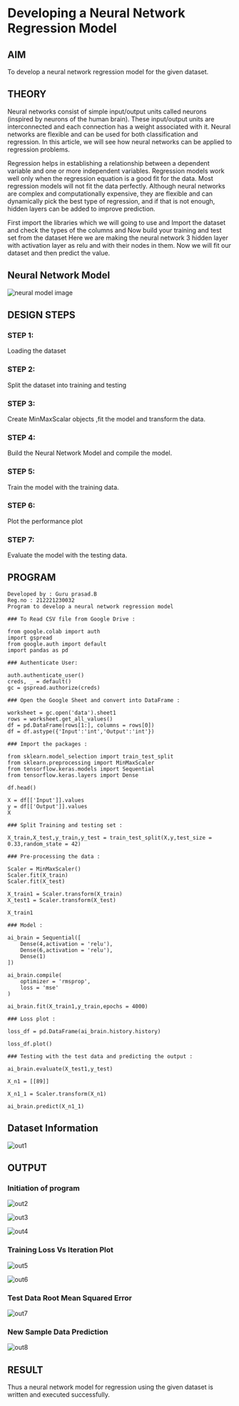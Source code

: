 # Developing a Neural Network Regression Model

## AIM

To develop a neural network regression model for the given dataset.

## THEORY
Neural networks consist of simple input/output units called neurons (inspired by neurons of the human brain). These input/output units are interconnected and each connection has a weight associated with it. Neural networks are flexible and can be used for both classification and regression. In this article, we will see how neural networks can be applied to regression problems.

Regression helps in establishing a relationship between a dependent variable and one or more independent variables. Regression models work well only when the regression equation is a good fit for the data. Most regression models will not fit the data perfectly. Although neural networks are complex and computationally expensive, they are flexible and can dynamically pick the best type of regression, and if that is not enough, hidden layers can be added to improve prediction.

First import the libraries which we will going to use and Import the dataset and check the types of the columns and Now build your training and test set from the dataset Here we are making the neural network 3 hidden layer with activation layer as relu and with their nodes in them. Now we will fit our dataset and then predict the value.

## Neural Network Model
![neural model image](https://user-images.githubusercontent.com/95342910/187116300-055fa443-9fec-4b56-b25a-b377b970b908.png)

## DESIGN STEPS

### STEP 1:

Loading the dataset

### STEP 2:

Split the dataset into training and testing

### STEP 3:

Create MinMaxScalar objects ,fit the model and transform the data.

### STEP 4:

Build the Neural Network Model and compile the model.

### STEP 5:

Train the model with the training data.

### STEP 6:

Plot the performance plot

### STEP 7:

Evaluate the model with the testing data.

## PROGRAM
~~~
Developed by : Guru prasad.B
Reg.no : 212221230032
Program to develop a neural network regression model

### To Read CSV file from Google Drive :

from google.colab import auth
import gspread
from google.auth import default
import pandas as pd

### Authenticate User:

auth.authenticate_user()
creds, _ = default()
gc = gspread.authorize(creds)

### Open the Google Sheet and convert into DataFrame :

worksheet = gc.open('data').sheet1
rows = worksheet.get_all_values()
df = pd.DataFrame(rows[1:], columns = rows[0])
df = df.astype({'Input':'int','Output':'int'})

### Import the packages :

from sklearn.model_selection import train_test_split
from sklearn.preprocessing import MinMaxScaler
from tensorflow.keras.models import Sequential
from tensorflow.keras.layers import Dense

df.head()

X = df[['Input']].values
y = df[['Output']].values
X

### Split Training and testing set :

X_train,X_test,y_train,y_test = train_test_split(X,y,test_size = 0.33,random_state = 42)

### Pre-processing the data :

Scaler = MinMaxScaler()
Scaler.fit(X_train)
Scaler.fit(X_test)

X_train1 = Scaler.transform(X_train)
X_test1 = Scaler.transform(X_test)

X_train1

### Model :

ai_brain = Sequential([
    Dense(4,activation = 'relu'),
    Dense(6,activation = 'relu'),
    Dense(1)
])

ai_brain.compile(
    optimizer = 'rmsprop',
    loss = 'mse'
)

ai_brain.fit(X_train1,y_train,epochs = 4000)

### Loss plot :

loss_df = pd.DataFrame(ai_brain.history.history)

loss_df.plot()

### Testing with the test data and predicting the output :

ai_brain.evaluate(X_test1,y_test)

X_n1 = [[89]]

X_n1_1 = Scaler.transform(X_n1)

ai_brain.predict(X_n1_1)

~~~

## Dataset Information
![out1](https://user-images.githubusercontent.com/95342910/187116715-e491e305-29bb-4c20-9676-9bd6aa7f7ca8.png)

## OUTPUT
### Initiation of program
![out2](https://user-images.githubusercontent.com/95342910/187116822-edabf00f-196a-4727-a640-d3301b88473b.png)

![out3](https://user-images.githubusercontent.com/95342910/187117070-17937d57-2708-4a26-b7ca-7d0c79c389e6.png)

![out4](https://user-images.githubusercontent.com/95342910/187117145-c20e682a-8a6f-4b0c-b25c-494acc930438.png)

### Training Loss Vs Iteration Plot
![out5](https://user-images.githubusercontent.com/95342910/187117198-f1be7188-bbe7-4070-8d9b-8452884b1130.png)

![out6](https://user-images.githubusercontent.com/95342910/187117221-c41ff71b-0275-4335-9188-15c59381a03d.png)

### Test Data Root Mean Squared Error
![out7](https://user-images.githubusercontent.com/95342910/187117249-1c029965-d4ee-471f-b93a-93eb33a852aa.png)

### New Sample Data Prediction
![out8](https://user-images.githubusercontent.com/95342910/187117274-3e57d2b1-4c36-46fd-84ec-819fde675f5d.png)

## RESULT
Thus a neural network model for regression using the given dataset is written and executed successfully.
